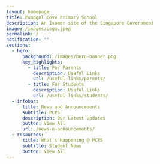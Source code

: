 ```yaml
---
layout: homepage
title: Punggol Cove Primary School
description: An Isomer site of the Singapore Government
image: /images/Logo.jpeg
permalink: /
notification: ""
sections:
  - hero:
      background: /images/hero-banner.png
      key_highlights:
        - title: For Parents
          description: Useful Links
          url: /useful-links/parents/
        - title: For Students
          description: Useful Links
          url: /useful-links/students/
  - infobar:
      title: News and Announcements
      subtitle: PCPS
      description: Our Latest Updates
      button: View All
      url: /news-n-announcements/
  - resources:
      title: What's Happening @ PCPS
      subtitle: Student News
      button: View All
---
```

